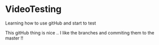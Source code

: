 # VideoTesting
Learning how to use gitHub and start to test 

This gitHub thing is nice .. I like the branches and commiting them to the master !!
